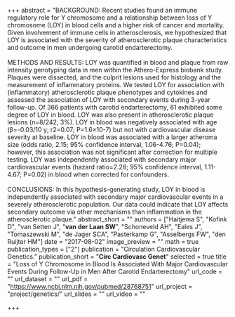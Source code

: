 +++
abstract = "BACKGROUND: Recent studies found an immune regulatory role for Y chromosome and a relationship between loss of Y chromosome (LOY) in blood cells and a higher risk of cancer and mortality. Given involvement of immune cells in atherosclerosis, we hypothesized that LOY is associated with the severity of atherosclerotic plaque characteristics and outcome in men undergoing carotid endarterectomy.</br></br>METHODS AND RESULTS: LOY was quantified in blood and plaque from raw intensity genotyping data in men within the Athero-Express biobank study. Plaques were dissected, and the culprit lesions used for histology and the measurement of inflammatory proteins. We tested LOY for association with (inflammatory) atherosclerotic plaque phenotypes and cytokines and assessed the association of LOY with secondary events during 3-year follow-up. Of 366 patients with carotid endarterectomy, 61 exhibited some degree of LOY in blood. LOY was also present in atherosclerotic plaque lesions (n=8/242, 3%). LOY in blood was negatively associated with age (β=-0.03/10 y; r2=0.07; P=1.6×10-7) but not with cardiovascular disease severity at baseline. LOY in blood was associated with a larger atheroma size (odds ratio, 2.15; 95% confidence interval, 1.06-4.76; P=0.04); however, this association was not significant after correction for multiple testing. LOY was independently associated with secondary major cardiovascular events (hazard ratio=2.28; 95% confidence interval, 1.11-4.67; P=0.02) in blood when corrected for confounders.</br></br>CONCLUSIONS: In this hypothesis-generating study, LOY in blood is independently associated with secondary major cardiovascular events in a severely atherosclerotic population. Our data could indicate that LOY affects secondary outcome via other mechanisms than inflammation in the atherosclerotic plaque."
abstract_short = ""
authors = ["Haitjema S", "Kofink D", "van Setten J", "**van der Laan SW**", "Schoneveld AH", "Eales J", "Tomaszewski M", "de Jager SCA", "Pasterkamp G", "Asselbergs FW", "den Ruijter HM"]
date = "2017-08-02"
image_preview = ""
math = true
publication_types = ["2"]
publication = "Circulation Cardiovascular Genetics."
publication_short = "**Circ Cardiovasc Genet**"
selected = true
title = "Loss of Y Chromosome in Blood Is Associated With Major Cardiovascular Events During Follow-Up in Men After Carotid Endarterectomy"
url_code = ""
url_dataset = ""
url_pdf = "https://www.ncbi.nlm.nih.gov/pubmed/28768751"
url_project = "project/genetics/"
url_slides = ""
url_video = ""

+++

